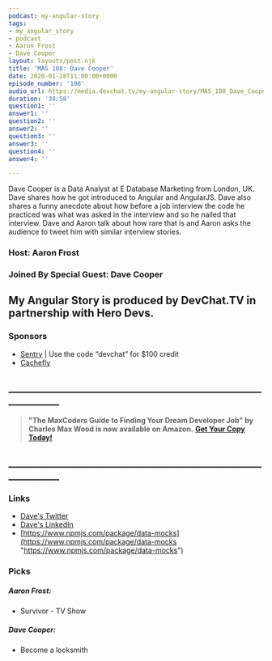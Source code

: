 ```yaml
---
podcast: my-angular-story
tags:
- my_angular_story
- podcast
- Aaron Frost
- Dave Cooper
layout: layouts/post.njk
title: 'MAS 108: Dave Cooper'
date: 2020-01-28T11:00:00+0000
episode_number: '108'
audio_url: https://media.devchat.tv/my-angular-story/MAS_108_Dave_Cooper.mp3
duration: '34:58'
question1: ''
answer1: ''
question2: ''
answer2: ''
question3: ''
answer3: ''
question4: ''
answer4: ''

---
```

Dave Cooper is a Data Analyst at E Database Marketing from London, UK. Dave shares how he got introduced to Angular and AngularJS. Dave also shares a funny anecdote about how before a job interview the code he practiced was what was asked in the interview and so he nailed that interview. Dave and Aaron talk about how rare that is and  Aaron asks the audience to tweet him with similar interview stories. 

### Host: **Aaron Frost**

### Joined By Special Guest: Dave Cooper

## **My Angular Story is produced by DevChat.TV in partnership with Hero Devs.**

### Sponsors

* [Sentry](http://sentry.io/) | Use the code “devchat” for $100 credit
* [Cachefly](https://www.cachefly.com/)

## **____________________________________________________________**

> **"The MaxCoders Guide to Finding Your Dream Developer Job" by Charles Max Wood is now available on Amazon.** [**Get Your Copy Today!**](https://www.amazon.com/gp/product/B081MBL5C9/ref=as_li_ss_tl?ie=UTF8&linkCode=sl1&tag=devchattv-20&linkId=9d61363241636e2546ef46abba198746&language=en_US)

## **____________________________________________________________**

### Links

* [Dave's Twitter](@davewritescodes)
* [Dave's LinkedIn](https://www.linkedin.com/in/dave-cooper-9109ba79/)
* [https://www.npmjs.com/package/data-mocks](https://www.npmjs.com/package/data-mocks "https://www.npmjs.com/package/data-mocks")

### Picks

##### Aaron Frost:

* Survivor - TV Show

##### Dave Cooper:

* Become a locksmith